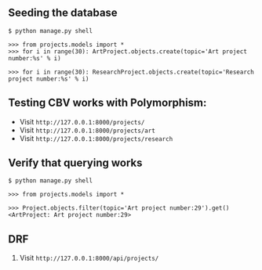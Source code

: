 

## Seeding the database

```
$ python manage.py shell

>>> from projects.models import *
>>> for i in range(30): ArtProject.objects.create(topic='Art project number:%s' % i)

>>> for i in range(30): ResearchProject.objects.create(topic='Research project number:%s' % i)
```


## Testing CBV works with Polymorphism:

- Visit `http://127.0.0.1:8000/projects/`
- Visit `http://127.0.0.1:8000/projects/art`
- Visit `http://127.0.0.1:8000/projects/research`


## Verify that querying works

```
$ python manage.py shell

>>> from projects.models import *

>>> Project.objects.filter(topic='Art project number:29').get()
<ArtProject: Art project number:29>
```


## DRF

1. Visit `http://127.0.0.1:8000/api/projects/`
